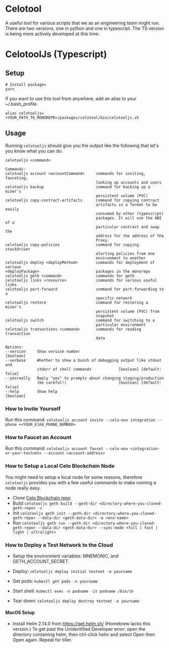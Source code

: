 # Celotool

A useful tool for various scripts that we as an engineering team might run.
There are two versions, one in python and one in typescript.
The TS version is being more actively developed at this time.

# CelotoolJs (Typescript)

## Setup

```
# Install packages
yarn
```

If you want to use this tool from anywhere, add an alias to your ~/.bash_profile.

`alias celotooljs=<YOUR_PATH_TO_MONOREPO>/packages/celotool/bin/celotooljs.sh`

## Usage

Running `celotooljs` should give you the output like the following that let's you know what you can do:

    celotooljs <command>

    Commands:
    celotooljs account <accountCommand>     commands for inviting, fauceting,
                                            looking up accounts and users
    celotooljs backup                       command for backing up a miner's
                                            persistent volume (PVC)
    celotooljs copy-contract-artifacts      command for copying contract
                                            artifacts in a format to be easily
                                            consumed by other (typescript)
                                            packages. It will use the ABI of a
                                            particular contract and swap the
                                            address for the address of the
                                            Proxy.
    celotooljs copy-policies                command for copying stackdriver
                                            alerting policies from one
                                            environment to another
    celotooljs deploy <deployMethod>        commands for deployment of various
    <deployPackage>                         packages in the monorepo
    celotooljs geth <command>               commands for geth
    celotooljs links <resource>             commands for various useful links
    celotooljs port-forward                 command for port-forwarding to a
                                            specific network
    celotooljs restore                      command for restoring a miner's
                                            persistent volume (PVC) from
                                            snapshot
    celotooljs switch                       command for switching to a
                                            particular environment
    celotooljs transactions <command>       commands for reading transaction
                                            data

    Options:
    --version     Show version number                                  [boolean]
    --verbose     Whether to show a bunch of debugging output like stdout and
                  stderr of shell commands            [boolean] [default: false]
    --yesreally   Reply "yes" to prompts about changing staging/production
                  (be careful!)                       [boolean] [default: false]
    --help        Show help                                            [boolean]

### How to Invite Yourself

Run this command:
`celotooljs account invite --celo-env integration --phone +<YOUR_E164_PHONE_NUMBER>`

### How to Faucet an Account

Run this command:
`celotooljs account faucet --celo-env <integration-or-your-testnet> --account <account-address>`

### How to Setup a Local Celo Blockchain Node

You might need to setup a local node for some reasons, therefore `celotooljs` provides you with
a few useful commands to make running a node really easy.

- Clone [Celo Blockchain repo](https://github.com/celo-org/celo-blockchain)
- Build `celotooljs geth build --geth-dir <directory-where-you-cloned-geth-repo> -c`
- Init `celotooljs geth init --geth-dir <directory-where-you-cloned-geth-repo> --data-dir <geth-data-dir> -e <env-name>`
- Run `celotooljs geth run --geth-dir <directory-where-you-cloned-geth-repo> --data-dir <geth-data-dir> --sync-mode <full | fast | light | ultralight>`

### How to Deploy a Test Network to the Cloud

- Setup the environment variables: MNEMONIC, and GETH_ACCOUNT_SECRET.

- Deploy: `celotooljs deploy initial testnet -e yourname`

- Get pods: `kubectl get pods -n yourname`

- Start shell: `kubectl exec -n podname -it podname /bin/sh`

- Tear down: `celotooljs deploy destroy testnet -e yourname`

#### MacOS Setup

- Install Helm 2.14.0 from https://get.helm.sh/ (Homebrew lacks this version.)
  To get past the Unidentified Developer error: open the directory containing helm, then ctrl-click helm and select Open then Open again. Repeat for tiller.
